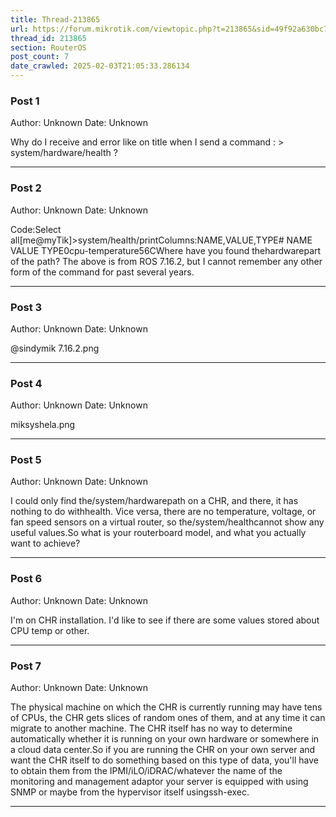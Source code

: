 ```yaml
---
title: Thread-213865
url: https://forum.mikrotik.com/viewtopic.php?t=213865&sid=49f92a630bc7970d8ca50523be880e8f
thread_id: 213865
section: RouterOS
post_count: 7
date_crawled: 2025-02-03T21:05:33.286134
---
```


### Post 1
Author: Unknown
Date: Unknown

Why do I receive and error like on title when I send a command : > system/hardware/health  ?

---
### Post 2
Author: Unknown
Date: Unknown

Code:Select all[me@myTik]>system/health/printColumns:NAME,VALUE,TYPE#  NAME             VALUE  TYPE0cpu-temperature56CWhere have you found thehardwarepart of the path? The above is from ROS 7.16.2, but I cannot remember any other form of the command for past several years.

---
### Post 3
Author: Unknown
Date: Unknown

@sindymik 7.16.2.png

---
### Post 4
Author: Unknown
Date: Unknown

miksyshela.png

---
### Post 5
Author: Unknown
Date: Unknown

I could only find the/system/hardwarepath on a CHR, and there, it has nothing to do withhealth. Vice versa, there are no temperature, voltage, or fan speed sensors on a virtual router, so the/system/healthcannot show any useful values.So what is your routerboard model, and what you actually want to achieve?

---
### Post 6
Author: Unknown
Date: Unknown

I'm on CHR installation. I'd like to see if there are some values stored about CPU temp or other.

---
### Post 7
Author: Unknown
Date: Unknown

The physical machine on which the CHR is currently running may have tens of CPUs, the CHR gets slices of random ones of them, and at any time it can migrate to another machine. The CHR itself has no way to determine automatically whether it is running on your own hardware or somewhere in a cloud data center.So if you are running the CHR on your own server and want the CHR itself to do something based on this type of data, you'll have to obtain them from the IPMI/iLO/iDRAC/whatever the name of the monitoring and management adaptor your server is equipped with using SNMP or maybe from the hypervisor itself usingssh-exec.

---
